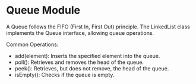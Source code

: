 # Queue Module
A Queue follows the FIFO (First In, First Out) principle. The LinkedList class implements the Queue interface, allowing queue operations.

Common Operations:

* add(element): Inserts the specified element into the queue.
* poll(): Retrieves and removes the head of the queue.
* peek(): Retrieves, but does not remove, the head of the queue.
* isEmpty(): Checks if the queue is empty.
